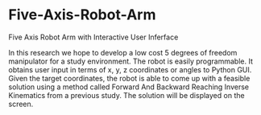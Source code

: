 # Five-Axis-Robot-Arm
Five Axis Robot Arm with Interactive User Inferface

In this research we hope to develop a low cost 5 degrees of freedom manipulator for a study
environment. 
The robot is easily programmable. 
It obtains user input in terms of x, y, z coordinates or angles to Python GUI. 
Given the target coordinates, the robot is able to come
 up with a feasible solution using a method called Forward And Backward Reaching Inverse
  Kinematics from a previous study.
The solution will be displayed on the screen.

